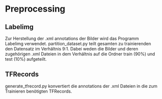 <h1>Preprocessing</h1>
  <h2>Labelimg</h2>
Zur Herstellung der .xml annotations der Bilder wird das Programm Labelimg verwendet.
	<h2Partitionieren des Datensatzes</h2>
partition_dataset.py teilt gesamten zu trainierenden den Datensatz im Verhältnis 9:1. Dabei weden die Bilder und deren zugehörigen .xml Dateien in dem Verhältnis auf die Ordner train (90%) und test (10%) aufgeteilt.
	<h2>TFRecords</h2>
generate_tfrecord.py konvertiert die annotations der .xml Dateien in die zum Trainieren benötigten TFRecords.
